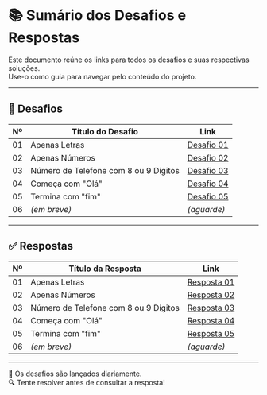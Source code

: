 # 📚 Sumário dos Desafios e Respostas

Este documento reúne os links para todos os desafios e suas respectivas soluções.  
Use-o como guia para navegar pelo conteúdo do projeto.

---

## 🧩 Desafios

| Nº | Título do Desafio                     | Link |
|----|---------------------------------------|------|
| 01 | Apenas Letras                         | [Desafio 01](./desafios/desafio_01.md) |
| 02 | Apenas Números                        | [Desafio 02](./desafios/desafio_02.md) |
| 03 | Número de Telefone com 8 ou 9 Dígitos | [Desafio 03](./desafios/desafio_03.md) |
| 04 | Começa com "Olá"                      | [Desafio 04](./desafios/desafio_04.md) |
| 05 | Termina com "fim"                     | [Desafio 05](./desafios/desafio_05.md) |
| 06 | *(em breve)*                          | *(aguarde)* |

---

## ✅ Respostas

| Nº | Título da Resposta                    | Link |
|----|---------------------------------------|------|
| 01 | Apenas Letras                         | [Resposta 01](./respostas/resposta_01.md) |
| 02 | Apenas Números                        | [Resposta 02](./respostas/resposta_02.md) |
| 03 | Número de Telefone com 8 ou 9 Dígitos | [Resposta 03](./respostas/resposta_03.md) |
| 04 | Começa com "Olá"                      | [Resposta 04](./respostas/resposta_04.md) |
| 05 | Termina com "fim"                     | [Resposta 05](./respostas/resposta_05.md) |
| 06 | *(em breve)*                          | *(aguarde)* |

---

📌 Os desafios são lançados diariamente.  
🔍 Tente resolver antes de consultar a resposta!